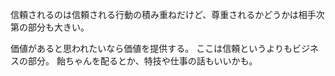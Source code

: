信頼されるのは信頼される行動の積み重ねだけど、尊重されるかどうかは相手次第の部分も大きい。

価値があると思われたいなら価値を提供する。
ここは信頼というよりもビジネスの部分。
飴ちゃんを配るとか、特技や仕事の話もいいかも。

